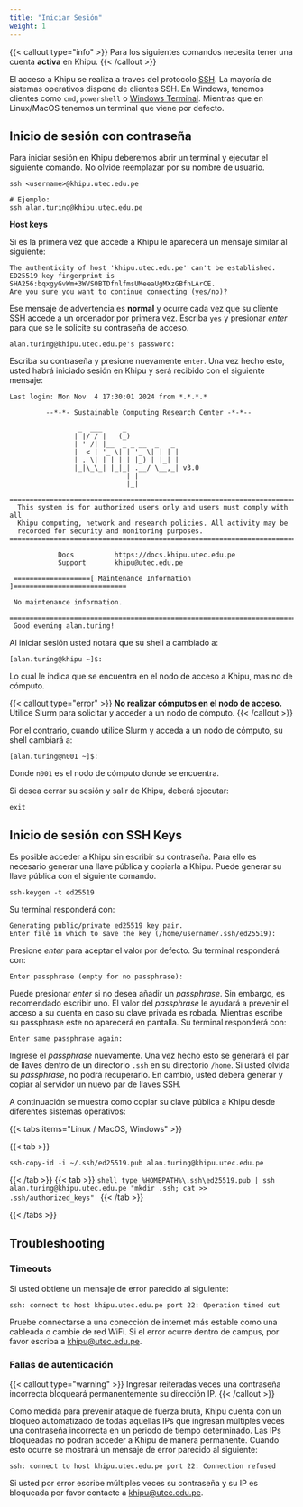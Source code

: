 ```yaml
---
title: "Iniciar Sesión"
weight: 1
---
```

{{< callout type="info" >}}
  Para los siguientes comandos necesita tener una cuenta **activa** en Khipu. 
{{< /callout >}}


El acceso a Khipu se realiza a traves del protocolo [SSH](https://es.wikipedia.org/wiki/Secure_Shell). La mayoría de sistemas operativos dispone de clientes SSH. En Windows, tenemos clientes como `cmd`, `powershell` o [Windows Terminal](https://apps.microsoft.com/detail/9n0dx20hk701?hl=en-US&gl=US). Mientras que en Linux/MacOS tenemos un terminal que viene por defecto.

## Inicio de sesión con contraseña

Para iniciar sesión en Khipu deberemos abrir un terminal y ejecutar el siguiente comando. No olvide reemplazar <username> por su nombre de usuario. 

```shell
ssh <username>@khipu.utec.edu.pe

# Ejemplo:
ssh alan.turing@khipu.utec.edu.pe

```
**Host keys**

Si es la primera vez que accede a Khipu le aparecerá un mensaje similar al siguiente:
```shell
The authenticity of host 'khipu.utec.edu.pe' can't be established.
ED25519 key fingerprint is SHA256:bqxgyGvWm+3WVS0BTDfnlfmsUMeeaUgMXzGBfhLArCE.
Are you sure you want to continue connecting (yes/no)?
```

Ese mensaje de advertencia es **normal** y ocurre cada vez que su cliente SSH accede a un ordenador por primera vez. Escriba `yes` y presionar *enter* para que se le solicite su contraseña de acceso.

```shell
alan.turing@khipu.utec.edu.pe's password:
```
Escriba su contraseña y presione nuevamente `enter`. Una vez hecho esto, usted habrá iniciado sesión en Khipu y será recibido con el siguiente mensaje:

```shell
Last login: Mon Nov  4 17:30:01 2024 from *.*.*.*

         --*-*- Sustainable Computing Research Center -*-*--

                 _  ___     _             
                | |/ / |   (_)            
                | ' /| |__  _ _ __  _   _ 
                |  < | '_ \| | '_ \| | | |
                | . \| | | | | |_) | |_| |
                |_|\_\_| |_|_| .__/ \__,_| v3.0
                             | |          
                             |_|          

===========================================================================
  This system is for authorized users only and users must comply with all
  Khipu computing, network and research policies. All activity may be
  recorded for security and monitoring purposes. 
===========================================================================
 
            Docs          https://docs.khipu.utec.edu.pe
            Support       khipu@utec.edu.pe
 
 ===================[ Maintenance Information ]============================

 No maintenance information.

===========================================================================
 Good evening alan.turing!

```

Al iniciar sesión usted notará que su shell a cambiado a:

```shell
[alan.turing@khipu ~]$:
```
Lo cual le indica que se encuentra en el nodo de acceso a Khipu, mas no de cómputo. 

{{< callout type="error" >}}
**No realizar cómputos en el nodo de acceso.**
Utilice Slurm para solicitar y acceder a un nodo de cómputo.
{{< /callout >}}

Por el contrario, cuando utilice Slurm y acceda a un nodo de cómputo, su shell cambiará a:

```shell
[alan.turing@n001 ~]$:
```
Donde `n001` es el nodo de cómputo donde se encuentra.

Si desea cerrar su sesión y salir de Khipu, deberá ejecutar:

```shell
exit
```
## Inicio de sesión con SSH Keys

Es posible acceder a Khipu sin escribir su contraseña. Para ello es necesario generar una llave pública y copiarla a Khipu. Puede generar su llave pública con el siguiente comando.

```shell
ssh-keygen -t ed25519 
```

Su terminal responderá con:

```shell
Generating public/private ed25519 key pair.
Enter file in which to save the key (/home/username/.ssh/ed25519):
```

Presione *enter* para aceptar el valor por defecto. Su terminal responderá con:

```shell
Enter passphrase (empty for no passphrase):
```
Puede presionar *enter* si no desea añadir un *passphrase*. Sin embargo, es recomendado escribir uno. El valor del *passphrase* le ayudará a prevenir el acceso a su cuenta en caso su clave privada es robada. Mientras escribe su passphrase este no aparecerá en pantalla. Su terminal responderá con:

```shell
Enter same passphrase again:
```

Ingrese el *passphrase* nuevamente. Una vez hecho esto se generará el par de llaves dentro de un directorio `.ssh` en su directorio `/home`. Si usted olvida su *passphrase*, no podrá recuperarlo. En cambio, usted deberá generar y copiar al servidor un nuevo par de llaves SSH.

A continuación se muestra como copiar su clave pública a Khipu desde diferentes sistemas operativos:

{{< tabs items="Linux / MacOS, Windows" >}}

  {{< tab >}}
  ```shell
  ssh-copy-id -i ~/.ssh/ed25519.pub alan.turing@khipu.utec.edu.pe
  ```
  {{< /tab >}}
  {{< tab >}}
    ```shell
    type %HOMEPATH%\.ssh\ed25519.pub | ssh alan.turing@khipu.utec.edu.pe "mkdir .ssh; cat >> .ssh/authorized_keys"
    ```
  {{< /tab >}}

{{< /tabs >}}


## Troubleshooting

### Timeouts

Si usted obtiene un mensaje de error parecido al siguiente:

```shell
ssh: connect to host khipu.utec.edu.pe port 22: Operation timed out

```
Pruebe connectarse a una conección de internet más estable como una cableada o cambie de red WiFi. Si el error ocurre dentro de campus, por favor escriba a [khipu@utec.edu.pe](mailto:khipu@utec.edu.pe).

### Fallas de autenticación

{{< callout type="warning" >}}
Ingresar reiteradas veces una contraseña incorrecta bloqueará permanentemente su dirección IP.
{{< /callout >}}

Como medida para prevenir ataque de fuerza bruta, Khipu cuenta con un bloqueo automatizado de todas aquellas IPs que ingresan múltiples veces una contraseña incorrecta en un periodo de tiempo determinado. Las IPs bloqueadas no podran acceder a Khipu de manera permanente. Cuando esto ocurre se mostrará un mensaje de error parecido al siguiente:

```shell
ssh: connect to host khipu.utec.edu.pe port 22: Connection refused
```

Si usted por error escribe múltiples veces su contraseña y su IP es bloqueada por favor contacte a [khipu@utec.edu.pe](mailto:khipu@utec.edu.pe).